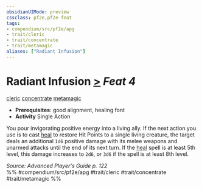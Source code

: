 ```yaml
---
obsidianUIMode: preview
cssclass: pf2e,pf2e-feat
tags:
- compendium/src/pf2e/apg
- trait/cleric
- trait/concentrate
- trait/metamagic
aliases: ["Radiant Infusion"]
---
```

# Radiant Infusion  [>](/rules/core-rulebook/chapter-9-playing-the-game.md#Actions "Single Action") *Feat 4*  
[cleric](/rules/traits/cleric.md)  [concentrate](/rules/traits/concentrate.md)  [metamagic](/rules/traits/metamagic.md)  

- **Prerequisites**: good alignment, healing font
- **Activity** Single Action

You pour invigorating positive energy into a living ally. If the next action you use is to cast [heal](/compendium/spells/heal.md) to restore Hit Points to a single living creature, the target deals an additional `1d6` positive damage with its melee weapons and unarmed attacks until the end of its next turn. If the [heal](/compendium/spells/heal.md) spell is at least 5th level, this damage increases to `2d6`, or `3d6` if the spell is at least 8th level.

*Source: Advanced Player's Guide p. 122*  
%% #compendium/src/pf2e/apg #trait/cleric #trait/concentrate #trait/metamagic %%